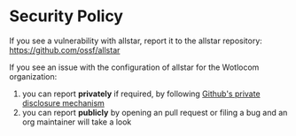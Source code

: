 # Security Policy

If you see a vulnerability with allstar, report it to the allstar repository: https://github.com/ossf/allstar

If you see an issue with the configuration of allstar for the Wotlocom organization:
1. you can report **privately** if required, by following [Github's private disclosure mechanism](https://docs.github.com/en/code-security/security-advisories/guidance-on-reporting-and-writing-information-about-vulnerabilities/privately-reporting-a-security-vulnerability)
1. you can report **publicly** by opening an pull request or filing a bug and an org maintainer will take a look
